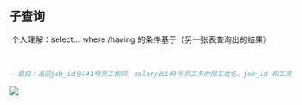 ## 子查询

​	个人理解：select... where /having 的条件基于（另一张表查询出的结果）

​		

```sql
--题目：返回job_id与141号员工相同，salary比143号员工多的员工姓名，job_id 和工资
```

![](F:\2efe4d7ca9ae28e2dee060489486dbb3.png)